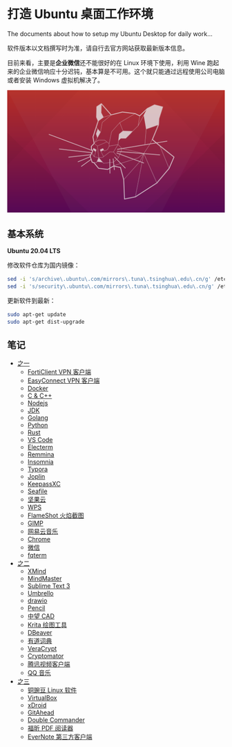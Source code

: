 # 打造 Ubuntu 桌面工作环境
The documents about how to setup my Ubuntu Desktop for daily work...

软件版本以文档撰写时为准，请自行去官方网站获取最新版本信息。

目前来看，主要是**企业微信**还不能很好的在 Linux 环境下使用，利用 Wine 跑起来的企业微信响应十分迟钝，基本算是不可用。这个就只能通过远程使用公司电脑或者安装 Windows 虚拟机解决了。

![Ubuntu2004.png](./images/Ubuntu2004.png)



## 基本系统

**Ubuntu 20.04 LTS**

修改软件仓库为国内镜像：
```bash
sed -i 's/archive\.ubuntu\.com/mirrors\.tuna\.tsinghua\.edu\.cn/g' /etc/apt/sources.list
sed -i 's/security\.ubuntu\.com/mirrors\.tuna\.tsinghua\.edu\.cn/g' /etc/apt/sources.list
```

更新软件到最新：
```bash
sudo apt-get update
sudo apt-get dist-upgrade
```



## 笔记

* [之一](./001.md)
  * [FortiClient VPN 客户端](001.md#forticlient-vpn-%E5%AE%A2%E6%88%B7%E7%AB%AF)
  * [EasyConnect VPN 客户端](001.md#easyconnect-vpn-%E5%AE%A2%E6%88%B7%E7%AB%AF)
  * [Docker](001.md#docker)
  * [C & C++](001.md#c--c)
  * [Nodejs](001.md#nodejs)
  * [JDK](001.md#jdk)
  * [Golang](001.md#golang)
  * [Python](001.md#python)
  * [Rust](001.md#rust)
  * [VS Code](001.md#vs-code)
  * [Electerm](001.md#electerm)
  * [Remmina](001.md#remmina)
  * [Insomnia](001.md#insomnia)
  * [Typora](001.md#typora)
  * [Joplin](001.md#joplin)
  * [KeepassXC](001.md#keepassxc)
  * [Seafile](001.md#seafile)
  * [坚果云](001.md#%E5%9D%9A%E6%9E%9C%E4%BA%91)
  * [WPS](001.md#wps)
  * [FlameShot 火焰截图](001.md#flameshot-%E7%81%AB%E7%84%B0%E6%88%AA%E5%9B%BE)
  * [GIMP](001.md#gimp)
  * [网易云音乐](001.md#%E7%BD%91%E6%98%93%E4%BA%91%E9%9F%B3%E4%B9%90)
  * [Chrome](001.md#chrome)
  * [微信](001.md#%E5%BE%AE%E4%BF%A1)
  * [fqterm](001.md#fqterm)
* [之二](./002.md)
  * [XMind](002.md#xmind)
  * [MindMaster](002.md#mindmaster)
  * [Sublime Text 3](002.md#sublime-text-3)
  * [Umbrello](002.md#umbrello)
  * [drawio](002.md#drawio)
  * [Pencil](002.md#pencil)
  * [中望 CAD](002.md#%E4%B8%AD%E6%9C%9B-cad)
  * [Krita 绘图工具](002.md#krita-%E7%BB%98%E5%9B%BE%E5%B7%A5%E5%85%B7)
  * [DBeaver](002.md#dbeaver)
  * [有道词典](002.md#%E6%9C%89%E9%81%93%E8%AF%8D%E5%85%B8)
  * [VeraCrypt](002.md#veracrypt)
  * [Cryptomator](002.md#cryptomator)
  * [腾讯视频客户端](002.md#%E8%85%BE%E8%AE%AF%E8%A7%86%E9%A2%91%E5%AE%A2%E6%88%B7%E7%AB%AF)
  * [QQ 音乐](002.md#qq-%E9%9F%B3%E4%B9%90)
* [之三](./003.md)
  * [铜豌豆 Linux 软件](003.md#%E9%93%9C%E8%B1%8C%E8%B1%86-linux-%E8%BD%AF%E4%BB%B6)
  * [VirtualBox](003.md#virtualbox)
  * [xDroid](003.md#xdroid)
  * [GitAhead](003.md#gitahead)
  * [Double Commander](003.md#double-commander)
  * [福昕 PDF 阅读器](003.md#%E7%A6%8F%E6%98%95-pdf-%E9%98%85%E8%AF%BB%E5%99%A8)
  * [EverNote 第三方客户端](003.md#evernote-%E7%AC%AC%E4%B8%89%E6%96%B9%E5%AE%A2%E6%88%B7%E7%AB%AF)